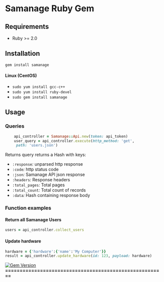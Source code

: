 # Samanage Ruby Gem

## Requirements
- Ruby >= 2.0

## Installation
`gem install samanage`
#### Linux (CentOS)
- `sudo yum install gcc-c++`
- `sudo yum install ruby-devel`
- `sudo gem install samanage`




## Usage
### Queries

```ruby
    api_controller = Samanage::Api.new(token: api_token)
    user_query = api_controller.execute(http_method: 'get',
     path: 'users.json')
```
Returns query returns a Hash with keys:
- `:response`*:* unparsed http response
- `:code`*:* http status code
- `:json`*:* Samanage API json response
- `:headers`*:* Response headers
- `:total_pages`*:* Total pages
- `:total_count`*:* Total count of records
- `:data`*:* Hash containing response body

### Function examples
#### Return all Samanage Users
```ruby
users = api_controller.collect_users
```

#### Update hardware
```ruby
hardware = {'hardware':{'name':'My Computer'}}
result = api_controller.update_hardware(id: 123, payload: hardware)
```





[![Gem Version](https://badge.fury.io/rb/samanage.svg)](https://badge.fury.io/rb/samanage)
**=======================================================**